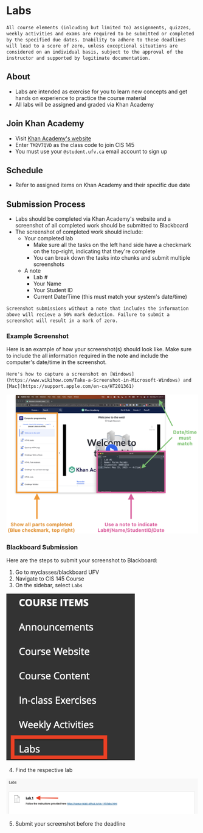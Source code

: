 # Labs

```{tip}
All course elements (inlcuding but limited to) assignments, quizzes, weekly activities and exams are required to be submitted or completed by the specified due dates. Inability to adhere to these deadlines will lead to a score of zero, unless exceptional situations are considered on an individual basis, subject to the approval of the instructor and supported by legitimate documentation.
```

## About

- Labs are intended as exercise for you to learn new concepts and get hands on experience to practice the course material
- All labs will be assigned and graded via Khan Academy

## Join Khan Academy

- Visit [Khan Academy's website](https://www.khanacademy.org/join)
- Enter `TM2V7QVD` as the class code to join CIS 145 
- You must use your `@student.ufv.ca` email account to sign up

## Schedule 

- Refer to assigned items on Khan Academy and their specific due date

## Submission Process

- Labs should be completed via Khan Academy's website and a screenshot of all completed work should be submitted to Blackboard
- The screenshot of completed work should include:
    - Your completed lab
        - Make sure all the tasks on the left hand side have a checkmark on the top-right, indicating that they're complete
        - You can break down the tasks into chunks and submit multiple screenshots 
    - A note 
        - Lab #
        - Your Name
        - Your Student ID
        - Current Date/Time (this must match your system's date/time)

```{attention} 
Screenshot submissions without a note that includes the information above will recieve a 50% mark deduction. Failure to submit a screenshot will result in a mark of zero. 
```

### Example Screenshot

Here is an example of how your screenshot(s) should look like. Make sure to include the all information required in the note and include the computer's date/time in the screenshot.

```{tip}
Here's how to capture a screenshot on [Windows](https://www.wikihow.com/Take-a-Screenshot-in-Microsoft-Windows) and [Mac](https://support.apple.com/en-ca/HT201361)
```
![](images/lab-example-annotated.png)

### Blackboard Submission

Here are the steps to submit your screenshot to Blackboard:

1. Go to myclasses/blackboard UFV
2. Navigate to CIS 145 Course
3. On the sidebar, select `Labs`

![](images/submission-example-lab-sidebar.png)

4. Find the respective lab

![](images/submission-example-lab.png)

5. Submit your screenshot before the deadline